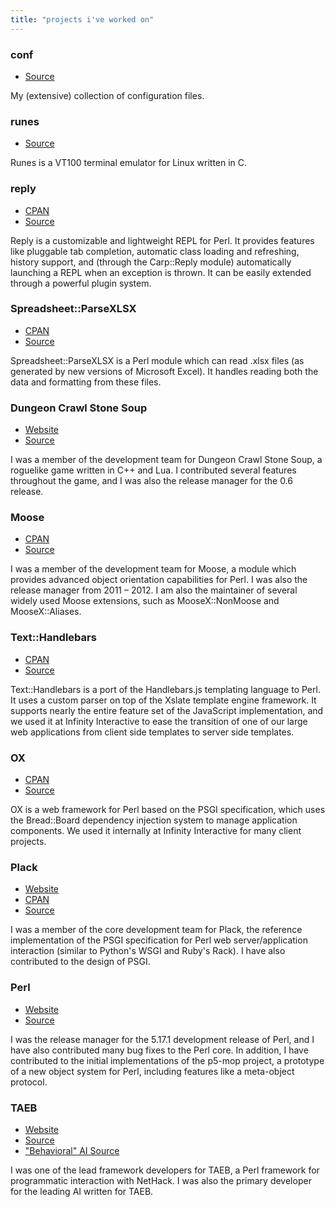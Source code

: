 ```yaml
---
title: "projects i've worked on"
---
```


### conf

* [Source](https://git.tozt.net/conf)

My (extensive) collection of configuration files.

### runes

* [Source](https://git.tozt.net/runes)

Runes is a VT100 terminal emulator for Linux written in C.

### reply

* [CPAN](https://metacpan.org/release/Reply)
* [Source](https://git.tozt.net/reply)

Reply is a customizable and lightweight REPL for Perl. It provides features
like pluggable tab completion, automatic class loading and refreshing, history
support, and (through the Carp::Reply module) automatically launching a REPL
when an exception is thrown. It can be easily extended through a powerful
plugin system.

### Spreadsheet::ParseXLSX

* [CPAN](https://metacpan.org/release/Spreadsheet-ParseXLSX)
* [Source](https://git.tozt.net/spreadsheet-parsexlsx)

Spreadsheet::ParseXLSX is a Perl module which can read .xlsx files (as
generated by new versions of Microsoft Excel). It handles reading both the data
and formatting from these files.

### Dungeon Crawl Stone Soup

* [Website](https://crawl.develz.org/)
* [Source](https://github.com/crawl/crawl)

I was a member of the development team for Dungeon Crawl Stone Soup, a
roguelike game written in C++ and Lua. I contributed several features
throughout the game, and I was also the release manager for the 0.6 release.

### Moose

* [CPAN](https://metacpan.org/release/Moose)
* [Source](https://github.com/moose/Moose)

I was a member of the development team for Moose, a module which provides
advanced object orientation capabilities for Perl. I was also the release
manager from 2011 – 2012. I am also the maintainer of several widely used Moose
extensions, such as MooseX::NonMoose and MooseX::Aliases.

### Text::Handlebars

* [CPAN](https://metacpan.org/release/Text-Handlebars)
* [Source](https://git.tozt.net/text-handlebars)

Text::Handlebars is a port of the Handlebars.js templating language to Perl. It
uses a custom parser on top of the Xslate template engine framework. It
supports nearly the entire feature set of the JavaScript implementation, and we
used it at Infinity Interactive to ease the transition of one of our large web
applications from client side templates to server side templates.

### OX

* [CPAN](https://metacpan.org/release/OX)
* [Source](https://github.com/iinteractive/ox)

OX is a web framework for Perl based on the PSGI specification, which uses the
Bread::Board dependency injection system to manage application components. We
used it internally at Infinity Interactive for many client projects.

### Plack

* [Website](https://plackperl.org/)
* [CPAN](https://metacpan.org/release/Plack)
* [Source](https://github.com/plack/Plack)

I was a member of the core development team for Plack, the reference
implementation of the PSGI specification for Perl web server/application
interaction (similar to Python's WSGI and Ruby's Rack). I have also contributed
to the design of PSGI.

### Perl

* [Website](https://perl.org/)
* [Source](https://perl5.git.perl.org/perl.git)

I was the release manager for the 5.17.1 development release of Perl, and I
have also contributed many bug fixes to the Perl core. In addition, I have
contributed to the initial implementations of the p5-mop project, a prototype
of a new object system for Perl, including features like a meta-object
protocol.

### TAEB

* [Website](https://taeb.github.io/)
* [Source](https://github.com/TAEB/TAEB)
* ["Behavioral" AI Source](https://github.com/TAEB/TAEB-AI-Behavioral)

I was one of the lead framework developers for TAEB, a Perl framework for
programmatic interaction with NetHack. I was also the primary developer for the
leading AI written for TAEB.
